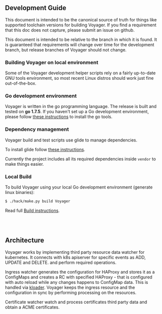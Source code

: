 ## Development Guide
This document is intended to be the canonical source of truth for things like supported toolchain versions for building Voyager.
If you find a requirement that this doc does not capture, please submit an issue on github.

This document is intended to be relative to the branch in which it is found. It is guaranteed that requirements will change over time
for the development branch, but release branches of Voyager should not change.

### Building Voyager on local environment
Some of the Voyager development helper scripts rely on a fairly up-to-date GNU tools environment, so most recent Linux distros should
work just fine out-of-the-box.

### Go development environment
Voyager is written in the go programming language. The release is built and tested on **go 1.7.5**. If you haven't set up a Go
development environment, please follow [these instructions](https://golang.org/doc/code.html) to install the go tools.

### Dependency management
Voyager build and test scripts use glide to manage dependencies.

To install glide follow [these instructions](https://github.com/Masterminds/glide#install).

Currently the project includes all its required dependencies inside `vendor` to make things easier.

### Local Build
To build Voyager using your local Go development environment (generate linux binaries):
```sh
$ ./hack/make.py build Voyager
```
Read full [Build instructions](build.md).

<br><br>
## Architecture
Voyager works by implementing third party resource data watcher for kubernetes. It connects with k8s apiserver
for specific events as ADD, UPDATE and DELETE. and perform required operations.

Ingress watcher generates the configuration for HAProxy and stores it as a ConfigMaps and creates a RC with
specified HAProxy - that is configured with auto reload while any changes happens to ConfigMap data. This is handled via
[kloader](https://github.com/appscode/kloader). Voyager keeps the ingress resource and the configuration in sync
by performing processing on the resources.

Certificate watcher watch and process certificates third party data and obtain a ACME certificates.